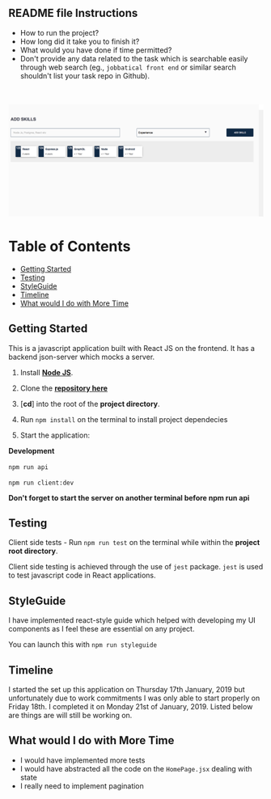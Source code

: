 
## README file Instructions

- How to run the project?
- How long did it take you to finish it?
- What would you have done if time permitted?
- Don't provide any data related to the task which is searchable easily through web search (eg., `jobbatical front end` or similar search shouldn't list your task repo in Github).

<br />
<br />

<img width="1440" alt="Phone-number-generator-screenshot" src="./images/homepage.png">


# Table of Contents

- [Getting Started](#getting-started)
- [Testing](#testing)
- [StyleGuide](#styleguide)
- [Timeline](#timeline)
- [What would I do with More Time](#what-would-I-do-with-more-time)

## Getting Started
This is a javascript application built with React JS on the frontend. It has a backend json-server which mocks a server.

1. Install [**Node JS**](https://nodejs.org/en/).

2. Clone the [**repository here**](https://github.com/benfluleck/random-phone-number-generator)
3. [**cd**] into the root of the **project directory**.
4. Run `npm install` on the terminal to install project dependecies

5. Start the application:

**Development**

`npm run api`

`npm run client:dev`

**Don't forget to start the server on another terminal before npm run api**

## Testing

Client side tests - Run `npm run test` on the terminal while within the **project root directory**.

Client side testing is achieved through the use of `jest` package. `jest` is used to test javascript code in
React applications.

## StyleGuide

I have implemented react-style guide which helped with developing my UI components as I feel these are essential on any project.

You can launch this with `npm run styleguide`

## Timeline
I started the set up this application on Thursday 17th January, 2019 but unfortunately due to work commitments I was only able to start properly on Friday 18th. I completed it on Monday 21st of January, 2019. Listed below are things are will still be working on.

## What would I do with More Time
- I would have implemented more tests
- I would have abstracted all the code on the `HomePage.jsx` dealing with state
- I really need to implement pagination
